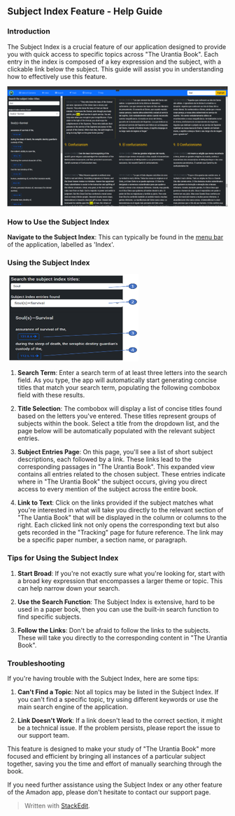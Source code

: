 ## Subject Index Feature - Help Guide

### Introduction

The Subject Index is a crucial feature of our application designed to provide you with quick access to specific topics across "The Urantia Book". Each entry in the index is composed of a key expression and the subject, with a clickable link below the subject. This guide will assist you in understanding how to effectively use this feature.

![The subjec index](images/Index.png)

### How to Use the Subject Index

**Navigate to the Subject Index**: This can typically be found in the [menu bar](menubar.md) of the application, labelled as 'Index'.

### Using the Subject Index

<img src="images/Index01.png" alt="Index contents" width="300" height="200" />

1.  **Search Term**: Enter a search term of at least three letters into the search field. As you type, the app will automatically start generating concise titles that match your search term, populating the following combobox field with these results.
    
2.  **Title Selection**: The combobox will display a list of concise titles found based on the letters you've entered. These titles represent groups of subjects within the book. Select a title from the dropdown list, and the page below will be automatically populated with the relevant subject entries.  
    
3.  **Subject Entries Page**: On this page, you'll see a list of short subject descriptions, each followed by a link. These links lead to the corresponding passages in "The Urantia Book". This expanded view contains all entries related to the chosen subject. These entries indicate where in "The Urantia Book" the subject occurs, giving you direct access to every mention of the subject across the entire book.
    
4.  **Link to Text**: Click on the links provided if the subject matches what you're interested in what will take you directly to the relevant section of "The Uantia Book" that will be displayed in the column or columns to the right. Each clicked link not only opens the corresponding text but also gets recorded in the "Tracking" page for future reference.  The link may be a specific paper number, a section name, or paragraph.
    

### Tips for Using the Subject Index

1.  **Start Broad**: If you're not exactly sure what you're looking for, start with a broad key expression that encompasses a larger theme or topic. This can help narrow down your search.
    
2.  **Use the Search Function**: The Subject Index is extensive, hard to be used in a paper book, then you can use the built-in search function to find specific subjects.
    
3.  **Follow the Links**: Don't be afraid to follow the links to the subjects. These will take you directly to the corresponding content in "The Urantia Book".
    

### Troubleshooting

If you're having trouble with the Subject Index, here are some tips:

1.  **Can't Find a Topic**: Not all topics may be listed in the Subject Index. If you can't find a specific topic, try using different keywords or use the main search engine of the application.
    
2.  **Link Doesn't Work**: If a link doesn't lead to the correct section, it might be a technical issue. If the problem persists, please report the issue to our support team.
    
This feature is designed to make your study of "The Urantia Book" more focused and efficient by bringing all instances of a particular subject together, saving you the time and effort of manually searching through the book.

If you need further assistance using the Subject Index or any other feature of the Amadon app, please don't hesitate to contact our support page.

> Written with [StackEdit](https://stackedit.io/).
<!--stackedit_data:
eyJoaXN0b3J5IjpbMTE1MjgzMzg1NCwtMTkxOTMyNTcxLDE1Nj
Q1MjczNDAsNTE1NTA3Njk1LC0xOTg1MzE5NzQsMTA0NTM2NzYz
Ml19
-->